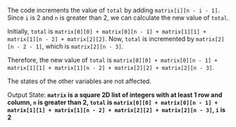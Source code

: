 The code increments the value of `total` by adding `matrix[i][n - i - 1]`. Since `i` is 2 and `n` is greater than 2, we can calculate the new value of `total`.

Initially, `total` is `matrix[0][0] + matrix[0][n - 1] + matrix[1][1] + matrix[1][n - 2] + matrix[2][2]`. Now, `total` is incremented by `matrix[2][n - 2 - 1]`, which is `matrix[2][n - 3]`.

Therefore, the new value of `total` is `matrix[0][0] + matrix[0][n - 1] + matrix[1][1] + matrix[1][n - 2] + matrix[2][2] + matrix[2][n - 3]`.

The states of the other variables are not affected. 

Output State: **`matrix` is a square 2D list of integers with at least 1 row and column, `n` is greater than 2, `total` is `matrix[0][0] + matrix[0][n - 1] + matrix[1][1] + matrix[1][n - 2] + matrix[2][2] + matrix[2][n - 3]`, `i` is 2**